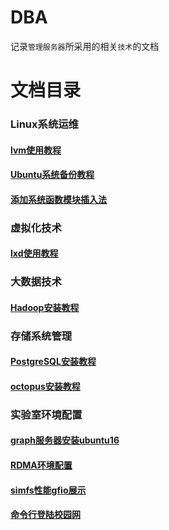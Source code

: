 # DBA
记录`管理服务器`所采用的相关`技术`的文档

# 文档目录

### **Linux系统运维**
#### [lvm使用教程](./Linux系统运维/lvm使用教程.md)
#### [Ubuntu系统备份教程](./Linux系统运维/Ubuntu系统备份教程.md)
#### [添加系统函数模块插入法](./Linux系统运维/添加系统函数模块插入法.md)

### **虚拟化技术**
#### [lxd使用教程](./虚拟化技术/lxd使用教程.md)

### **大数据技术**
#### [Hadoop安装教程](./大数据技术/Hadoop安装教程.md)

### **存储系统管理**
#### [PostgreSQL安装教程](./存储系统管理/PostgreSQL安装教程.md)
#### [octopus安装教程](./存储系统管理/octopus安装教程.md)

### **实验室环境配置**
#### [graph服务器安装ubuntu16](./实验室环境配置/graph服务器安装ubuntu16.md)
#### [RDMA环境配置](./实验室环境配置/RDMA环境配置.md)
#### [simfs性能gfio展示](./实验室环境配置/simfs性能gfio展示.md)
#### [命令行登陆校园网](./实验室环境配置/命令行登陆校园网.md)
